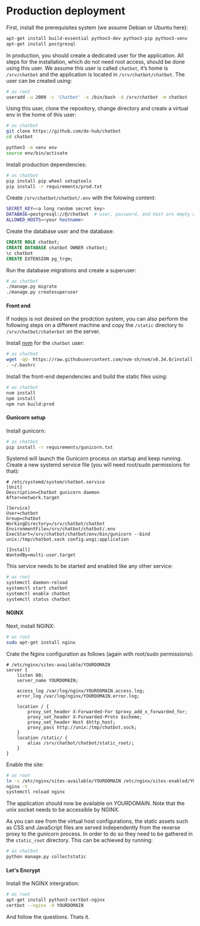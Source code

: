 Production deployment
=====================

First, install the prerequisites system (we assume Debian or Ubuntu here):

```bash
apt-get install build-essential python3-dev python3-pip python3-venv
apt-get install postgresql
```

In production, you should create a dedicated user for the application. All steps for the installation, which do not need root access, should be done using this user. We assume this user is called `chatbot`, it’s home is `/srv/chatbot` and the application is located in `/srv/chatbot/chatbot`. The user can be created using:

```bash
# as root
useradd -u 2000 -c 'Chatbot' -s /bin/bash -d /srv/chatbot -m chatbot
```

Using this user, clone the repository, change directory and create a virtual env in the home of this user:

```bash
# as chatbot
git clone https://github.com/de-hub/chatbot
cd chatbot

python3 -m venv env
source env/bin/activate
```

Install production dependencies:

```bash
# as chatbot
pip install pip wheel setuptools
pip install -r requirements/prod.txt
```

Create `/srv/chatbot/chatbot/.env` with the folowing content:

```bash
SECRET_KEY=<a long random secret key>
DATABASE=postgresql://@/chatbot  # user, password, and host are empty when using peer auth
ALLOWED_HOSTS=<your hostname>
```

Create the database user and the database:

```sql
CREATE ROLE chatbot;
CREATE DATABASE chatbot OWNER chatbot;
\c chatbot
CREATE EXTENSION pg_trgm;
```

Run the database migrations and create a superuser:

```bash
# as chatbot
./manage.py migrate
./manage.py createsuperuser
```

#### Front end

If nodejs is not desired on the prodction system, you can also perform the following steps on a different machine and copy the `/static` directory to `/srv/chatbot/chaterbot` on the server.

Install [nvm](https://github.com/nvm-sh/nvm) for the `chatbot` user:

```bash
# as chatbot
wget -qO- https://raw.githubusercontent.com/nvm-sh/nvm/v0.34.0/install.sh | bash
. ~/.bashrc
```

Install the front-end dependencies and build the static files using:

```bash
# as chatbot
nvm install
npm install
npm run build:prod
```

#### Gunicorn setup

Install gunicorn:

```bash
# as chatbot
pip install -r requirements/gunicorn.txt
```

Systemd will launch the Gunicorn process on startup and keep running. Create a new systemd service file (you will need root/sudo permissions for that):

```
# /etc/systemd/system/chatbot.service
[Unit]
Description=Chatbot gunicorn daemon
After=network.target

[Service]
User=chatbot
Group=chatbot
WorkingDirectory=/srv/chatbot/chatbot
EnvironmentFile=/srv/chatbot/chatbot/.env
ExecStart=/srv/chatbot/chatbot/env/bin/gunicorn --bind unix:/tmp/chatbot.sock config.wsgi:application

[Install]
WantedBy=multi-user.target
```

This service needs to be started and enabled like any other service:

```bash
# as root
systemctl daemon-reload
systemctl start chatbot
systemctl enable chatbot
systemctl status chatbot
```

#### NGINX

Next, install NGINX:

```bash
# as root
sudo apt-get install nginx
```

Crate the Nginx configuration as follows (again with root/sudo permissions):

```
# /etc/nginx/sites-available/YOURDOMAIN
server {
    listen 80;
    server_name YOURDOMAIN;

    access_log /var/log/nginx/YOURDOMAIN.access.log;
    error_log /var/log/nginx/YOURDOMAIN.error.log;

    location / {
        proxy_set_header X-Forwarded-For $proxy_add_x_forwarded_for;
        proxy_set_header X-Forwarded-Proto $scheme;
        proxy_set_header Host $http_host;
        proxy_pass http://unix:/tmp/chatbot.sock;
    }
    location /static/ {
        alias /srv/chatbot/chatbot/static_root/;
    }
}
```

Enable the site:

```bash
# as root
ln -s /etc/nginx/sites-available/YOURDOMAIN /etc/nginx/sites-enabled/YOURDOMAIN
nginx -t
systemctl reload nginx
```

The application should now be available on YOURDOMAIN. Note that the unix socket needs to be accessible by NGINX.

As you can see from the virtual host configurations, the static assets such as CSS and JavaScript files are served independently from the reverse proxy to the gunicorn process. In order to do so they need to be gathered in the `static_root` directory. This can be achieved by running:

```bash
# as chatbot
python manage.py collectstatic
```

#### Let's Encrypt

Install the NGINX intergration:

```bash
# as root
apt-get install python3-certbot-nginx
certbot --nginx -d YOURDOMAIN
```

And follow the questions. Thats it.

